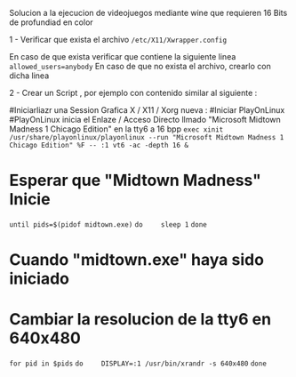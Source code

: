 Solucion a la ejecucion de videojuegos mediante wine que requieren 16 Bits de profundiad en color

1 - Verificar que exista el archivo `/etc/X11/Xwrapper.config`

En caso de que exista verificar que contiene la siguiente linea `allowed_users=anybody`
En caso de que no exista el archivo, crearlo con dicha linea

2 - Crear un Script , por ejemplo con contenido similar al siguiente :

#Iniciarliazr una Session Grafica X / X11 / Xorg nueva :
#Iniciar PlayOnLinux
#PlayOnLinux inicia el Enlaze / Acceso Directo llmado "Microsoft Midtown Madness 1 Chicago Edition" en la tty6 a 16 bpp
`exec xinit /usr/share/playonlinux/playonlinux --run "Microsoft Midtown Madness 1 Chicago Edition" %F -- :1 vt6 -ac -depth 16 &`

# Esperar que "Midtown Madness" Inicie
`until pids=$(pidof midtown.exe)`
`do`
`    sleep 1`
`done`

# Cuando "midtown.exe" haya sido iniciado
# Cambiar la resolucion de la tty6 en 640x480
`for pid in $pids`
`do`
`    DISPLAY=:1 /usr/bin/xrandr -s 640x480`
`done`